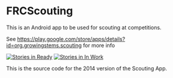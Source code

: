 FRCScouting
===========

This is an Android app to be used for scouting at competitions. 

See https://play.google.com/store/apps/details?id=org.growingstems.scouting for more info


[![Stories in Ready](https://badge.waffle.io/username115/frcscouting.png?label=ready&title=Ready)](http://waffle.io/username115/frcscouting) [![Stories in In Work](https://badge.waffle.io/username115/frcscouting.png?label=in%20work&title=In%20work)](http://waffle.io/username115/frcscouting)

This is the source code for the 2014 version of the Scouting App.



